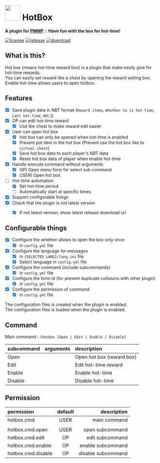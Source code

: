# <img src="https://github.com/PresentKim/HotBox-PMMP/blob/master/assets/icon/index.svg?raw=true" height="50" width="50"> HotBox  
__A plugin for [PMMP](https://pmmp.io) :: Have fun with the box for hot-time!__  
  
[![license](https://img.shields.io/github/license/PresentKim/HotBox-PMMP.svg?label=License)](https://github.com/PresentKim/HotBox-PMMP/blob/master/LICENSE)
[![release](https://img.shields.io/github/release/PresentKim/HotBox-PMMP.svg?label=Release)](https://github.com/PresentKim/HotBox-PMMP/releases/latest)
[![download](https://img.shields.io/github/downloads/PresentKim/HotBox-PMMP/total.svg?label=Download)](https://github.com/PresentKim/HotBox-PMMP/releases/latest)
  
## What is this?  
Hot box (means hot-time reward box) is a plugin that make easily give for hot-time rewards.  
You can easily set reward like a chest by opening the reward setting box.  
Enable hot-time allows users to open hotbox.  
  
  
## Features  
- [x] Save plugin data in NBT format (`Reward items`, `Whether to is hot time`, `Last hot-time`, etc.))  
- [x] OP can edit hot-time reward  
  - [x] Use the chest to make reward edit easier  
- [x] User can open hot box  
  - [x] Hot box can only be opened when hot-time is enabled  
  - [x] Prevent put item in the hot box (Prevent use the hot box like to `virtual chest`)  
  - [x] Save hot box data to each player's NBT data  
  - [x] Reset hot box data of player when enable hot-time  
- [x] Handle execute command without arguments  
  - [x] OP)   Open menu form for select sub command  
  - [x] USER) Open hot box  
- [ ] Hot-time automation  
  - [x] Set hot-time period  
  - [ ] Automatically start at specific times  
- [x] Support configurable things  
- [x] Check that the plugin is not latest version  
  - [x] If not latest version, show latest release download url  
  
  
## Configurable things  
- [x] Configure the whether allows to open the box only once  
  - [x] in `config.yml` file  
- [x] Configure the language for messages  
  - [x] in `{SELECTED LANG}/lang.ini` file  
  - [x] Select language in `config.yml` file  
- [x] Configure the command (include subcommands)  
  - [x] in `config.yml` file  
- [x] Configure the form id (for prevent duplicate collisions with other plugin)  
  - [x] in `config.yml` file  
- [x] Configure the permission of command  
  - [x] in `config.yml` file  
  
The configuration files is created when the plugin is enabled.  
The configuration files is loaded  when the plugin is enabled.  
  
  
## Command  
Main command : `/hotbox [Open | Edit | Enable | Disable]`  
  
| subcommand | arguments | description               |  
| :--------- | :-------- | :------------------------ |  
| Open       |           | Open hot box (reward box) |  
| Edit       |           | Edit hot-time reward      |  
| Enable     |           | Enable hot-time           |  
| Disable    |           | Disable hot-time          |  
  
  
  
## Permission  
| permission         | default |        description |  
| :----------------- | :-----: | -----------------: |  
| hotbox.cmd         |  USER   |       main command |  
|                    |         |                    |  
| hotbox.cmd.open    |  USER   |    open subcommand |  
| hotbox.cmd.edit    |   OP    |    edit subcommand |  
| hotbox.cmd.enable  |   OP    |  enable subcommand |  
| hotbox.cmd.disable |   OP    | disable subcommand |  